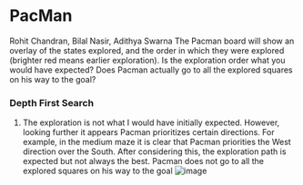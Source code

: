 # PacMan

Rohit Chandran,
Bilal Nasir,
Adithya Swarna
The Pacman board will show an overlay of the states explored, and the order in which they were explored (brighter red means earlier exploration). Is the exploration order what you would have expected? Does Pacman actually go to all the explored squares on his way to the goal?
### Depth First Search
1. The exploration is not what I would have initially expected. However, looking further it appears Pacman prioritizes certain directions. For example, in the medium maze it is clear that Pacman priorities the West direction over the South. After considering this, the exploration path is expected but not always the best. Pacman does not go to all the explored squares on his way to the goal
![image](https://github.com/rchandran7/PacMan/assets/77090910/ee6b0a62-4ae5-4c35-a628-5a4c0d50db6b)
